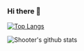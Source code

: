 ### Hi there 👋

<!--
**gelove/gelove** is a ✨ _special_ ✨ repository because its `README.md` (this file) appears on your GitHub profile.

Here are some ideas to get you started:

- 🔭 I’m currently working on ...
- 🌱 I’m currently learning ...
- 👯 I’m looking to collaborate on ...
- 🤔 I’m looking for help with ...
- 💬 Ask me about ...
- 📫 How to reach me: ...
- 😄 Pronouns: ...
- ⚡ Fun fact: ...
-->

[![Top Langs](https://github-readme-stats.vercel.app/api/top-langs/?username=gelove&hide=html)](https://github.com/anuraghazra/github-readme-stats)

![Shooter's github stats](https://github-readme-stats.vercel.app/api?username=gelove&show_icons=true&theme=radical)

